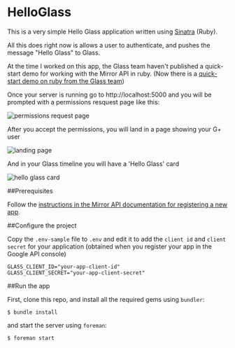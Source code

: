 HelloGlass
==========

This is a very simple Hello Glass application written using [Sinatra](http://www.sinatrarb.com/) (Ruby).

All this does right now is allows a user to authenticate, and pushes the message "Hello Glass" to Glass.

At the time I worked on this app, the Glass team haven't published a quick-start demo for working with the Mirror API in ruby. (Now there is a [quick-start demo on ruby from the Glass team](https://developers.google.com/glass/quickstart/ruby))

Once your server is running go to http://localhost:5000 and you will be prompted with a permissions resquest page like this:

![permissions request page](http://media.tumblr.com/feb3fd723f815a28bf9bfa4a08a2b93b/tumblr_inline_mru9isXsbV1qz4rgp.jpg)

After you accept the permissions, you will land in a page showing your G+ user

![landing page](http://media.tumblr.com/30b1e35713cc782436544c0525d3da17/tumblr_inline_mru9ij2GFO1qz4rgp.jpg)

And in your Glass timeline you will have a 'Hello Glass' card

![hello glass card](http://media.tumblr.com/9021e1ed93b043e0a5cd7ea057548d77/tumblr_inline_mru9i8ZiU31qz4rgp.png)

##Prerequisites

Follow the [instructions in the Mirror API documentation for registering a new app](https://developers.google.com/glass/quickstart/ruby).

##Configure the project

Copy the `.env-sample` file to `.env` and edit it to add the `client id` and `client secret` for your application (obtained when you register your app in the Google API console)

```
GLASS_CLIENT_ID="your-app-client-id"
GLASS_CLIENT_SECRET="your-app-client-secret"
```

##Run the app

First, clone this repo, and install all the required gems using `bundler`:

```
$ bundle install
```

and start the server using `foreman`:

```
$ foreman start
```

